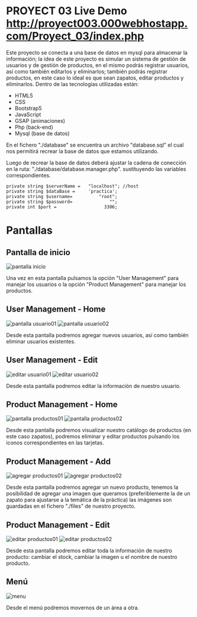 
# PROYECT 03 Live Demo http://proyect003.000webhostapp.com/Proyect_03/index.php

Este proyecto se conecta a una  base de datos en mysql para almacenar la información; 
la idea de este proyecto es simular un sistema de gestión de usuarios y 
de gestión de productos, en el mismo podrás registrar usuarios, así como también editarlos 
y eliminarlos; también podrás registrar productos, en este caso lo ideal es que sean zapatos, 
editar productos y eliminarlos. Dentro de las tecnologías utilizadas
están: 

* HTML5 
* CSS 
* Bootstrap5 
* JavaScript 
* GSAP (animaciones)
* Php (back-end)
* Mysql (base de datos)      

En el fichero "./database" se encuentra un archivo "database.sql"
el cual nos permitirá recrear la base de datos que estamos utilizando.

Luego de recrear la base de datos deberá ajustar la cadena de 
conección en la ruta: "./database/database.manager.php".
sustituyendo las variables correspondientes.

    private string $serverName =   "localhost"; //host
    private string $dataBase =     'practica';
    private string $username=          "root";
    private string $password=              "";
    private int $port =                  3306;

# Pantallas  


## Pantalla de inicio
![pantalla inicio](/z-imagenes_de_funcionamiento/intro.png "pantalla de inicio")

Una vez en esta pantalla pulsamos la opción "User Management" para manejar los usuarios
 o la opción "Product Management" para manejar los productos.

## User Management - Home
![pantalla usuario01](/z-imagenes_de_funcionamiento/usuarios_home01.png "pantalla de usuarios01")
![pantalla usuario02](/z-imagenes_de_funcionamiento/usuarios_home02.png "pantalla de usuarios02")

Desde esta pantalla podremos agregar nuevos usuarios, así como también eliminar 
usuarios existentes.   

## User Management - Edit
![editar usuario01](/z-imagenes_de_funcionamiento/edit_user01.png "editar usuario01")
![editar usuario02](/z-imagenes_de_funcionamiento/edit_user02.png "editar usuario02")

Desde esta pantalla podremos editar la información de nuestro usuario.

## Product Management - Home
![pantalla productos01](/z-imagenes_de_funcionamiento/productos_home01.png "pantalla de productos01")
![pantalla productos02](/z-imagenes_de_funcionamiento/productos_home02.png "pantalla de productos02")

Desde esta pantalla podremos visualizar nuestro catálogo de productos (en este caso zapatos),
podremos eliminar y editar productos pulsando los iconos correspondientes en las tarjetas.

## Product Management - Add
![agregar productos01](/z-imagenes_de_funcionamiento/add_product01.png "agregar de productos01")
![agregar productos02](/z-imagenes_de_funcionamiento/add_product02.png "agregar de productos02")

Desde esta pantalla podremos agregar un nuevo producto, tenemos la posibilidad de agregar una imagen
que queramos (preferiblemente la de un zapato para ajustarse a la temática de la práctica)
las imágenes son guardadas en el fichero "./files" de nuestro proyecto.

## Product Management - Edit
![editar productos01](/z-imagenes_de_funcionamiento/edit_product01.png "editar productos01")
![editar productos02](/z-imagenes_de_funcionamiento/edit_product02.png "editar productos02")

Desde esta pantalla podremos editar toda la información de nuestro producto: 
cambiar el stock, cambiar la imagen u el nombre de nuestro producto.

## Menú 
![menu](/z-imagenes_de_funcionamiento/menu.png "menu")

Desde el menú podremos movernos de un área a otra.

